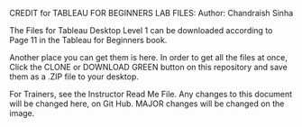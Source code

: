 CREDIT for TABLEAU FOR BEGINNERS LAB FILES: Author: Chandraish Sinha

The Files for Tableau Desktop Level 1 can be downloaded according to Page 11 in the Tableau for Beginners book.

Another place you can get them is here.  In order to get all the files at once, Click the CLONE or DOWNLOAD GREEN button on this repository and save them as a .ZIP file to your desktop.

For Trainers, see the Instructor Read Me File.  Any changes to this document will be changed here, on Git Hub.  MAJOR changes will be changed on the image.
